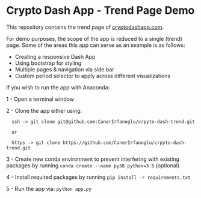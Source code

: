 # Crypto Dash App - Trend Page Demo

This repository contains the trend page of [cryptodashapp.com](https://www.cryptodashapp.com).

For demo purposes, the scope of the app is reduced to a single (trend) page. Some of the areas this app can serve as an example is as follows:
* Creating a responsive Dash App
* Using bootstrap for styling
* Multiple pages & navigation via side bar
* Custom period selector to apply across different visualizations

If you wish to run the app with Anaconda:

1 - Open a terminal window

2 - Clone the app either using:

      ssh -> git clone git@github.com:CanerIrfanoglu/crpyto-dash-trend.git 
      
      or
      
      https -> git clone https://github.com/CanerIrfanoglu/crpyto-dash-trend.git
      
3 - Create new conda environment to prevent interfering with existing packages by running `conda create --name py38 python=3.8` (optional)

4 - Install required packages by running `pip install -r requirements.txt`

5 - Run the app via: `python app.py`
